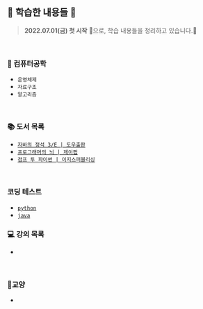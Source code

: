 ## 👣 학습한 내용들 👣

> **2022.07.01(금) 첫 시작** 🐥으로, 학습 내용들을 정리하고 있습니다.🏃

<br>

### 📝 컴퓨터공학
- `운영체제`
- `자료구조`
- `알고리즘`

<br>

### 📚 도서 목록
- [`자바의 정석 3/E | 도우출판`](https://github.com/LimDae94/java_studty/tree/main/java-3e)
- [`프로그래머의 뇌 | 제이펍`](https://github.com/LimDae94/WORK-HARD/tree/main/programmer's-Brain)
- [`점프 투 파이썬 | 이지스퍼블리싱`](https://github.com/LimDae94/WORK-HARD/tree/main/jump-to-python)
<br>

### 코딩 테스트
- [`python`](https://github.com/LimDae94/WORK-HARD/tree/main/coding-Test/python)
- [`java`](https://github.com/LimDae94/WORK-HARD/tree/main/coding-Test/java)
### 💻 강의 목록
- 



<br>

### 📔교양
- 
